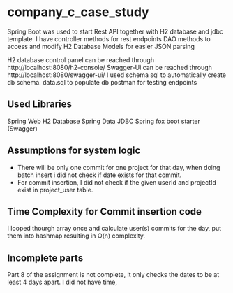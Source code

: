 # company_c_case_study

Spring Boot was used to start Rest API together with H2 database and jdbc template.
I have controller methods for rest endpoints
DAO methods to access and modify H2 Database
Models for easier JSON parsing

H2 database control panel can be reached through http://localhost:8080/h2-console/
Swagger-Ui can be reached through http://localhost:8080/swagger-ui/
I used schema sql to automatically create db schema.
data.sql to populate db
postman for testing endpoints

## Used Libraries
Spring Web
H2 Database
Spring Data JDBC
Spring fox boot starter (Swagger)

## Assumptions for system logic
- There will be only one commit for one project for that day, when doing batch insert i did not check if date exists for that commit.
- For commit insertion, I did not check if the given userId and projectId exist in project_user table.

## Time Complexity for Commit insertion code
I looped thourgh array once and calculate user(s) commits for the day, put them into hashmap resulting in O(n) complexity.

## Incomplete parts 
Part 8 of the assignment is not complete, it only checks the dates to be at least 4 days apart.
I did not have time, 
